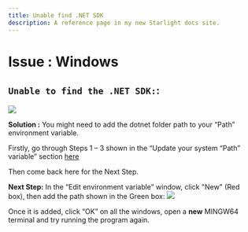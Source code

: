 ```yaml
---
title: Unable find .NET SDK
description: A reference page in my new Starlight docs site.
---
```

<h1>  Issue : Windows </h1>

## `Unable to find the .NET SDK:`:

![](https://i.imgur.com/sjzZGQa.png)

**Solution :**
You might need to add the dotnet folder path to your “Path” environment variable.

Firstly, go through Steps 1 – 3 shown in the “Update your system “Path” variable” section [here](/troubleshoot/windows/list/update-system-path)

Then come back here for the Next Step.

**Next Step:** In the “Edit environment variable” window, click "New" (Red box), then add the
path shown in the Green box:
![](https://i.imgur.com/T6wIBWt.png)

Once it is added, click “OK” on all the windows, open a **new** MINGW64 terminal and try running the program again.